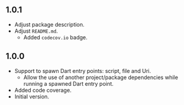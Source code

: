 ## 1.0.1

- Adjust package description.
- Adjust `README.md`.
  - Added `codecov.io` badge.

## 1.0.0

- Support to spawn Dart entry points: script, file and Uri.
  - Allow the use of another project/package dependencies while
    running a spawned Dart entry point.
- Added code coverage.
- Initial version.
